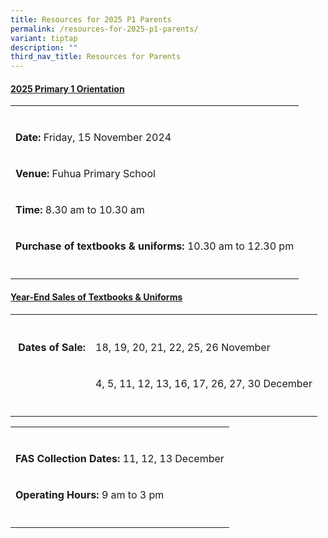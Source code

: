 ```yaml
---
title: Resources for 2025 P1 Parents
permalink: /resources-for-2025-p1-parents/
variant: tiptap
description: ""
third_nav_title: Resources for Parents
---
```

<h4><strong><u>2025 Primary 1 Orientation</u></strong></h4>
<table style="minWidth: 25px">
<colgroup>
<col>
</colgroup>
<tbody>
<tr>
<td rowspan="1" colspan="1">
<p></p>
</td>
</tr>
<tr>
<td rowspan="1" colspan="1">
<p><strong>Date:</strong> Friday, 15 November 2024</p>
</td>
</tr>
<tr>
<td rowspan="1" colspan="1">
<p><strong>Venue:</strong> Fuhua Primary School</p>
</td>
</tr>
<tr>
<td rowspan="1" colspan="1">
<p><strong>Time:</strong> 8.30 am to 10.30 am</p>
</td>
</tr>
<tr>
<td rowspan="1" colspan="1">
<p><strong>Purchase of textbooks &amp; uniforms:</strong> 10.30 am to 12.30
pm</p>
</td>
</tr>
<tr>
<td rowspan="1" colspan="1">
<p></p>
</td>
</tr>
</tbody>
</table>
<h4><strong><u>Year-End Sales of Textbooks &amp; Uniforms</u></strong></h4>
<table style="minWidth: 50px">
<colgroup>
<col>
<col>
</colgroup>
<tbody>
<tr>
<th rowspan="1" colspan="1">
<p></p>
</th>
<th rowspan="1" colspan="1">
<p></p>
</th>
</tr>
<tr>
<td rowspan="1" colspan="1">
<p><strong>&nbsp;Dates of Sale:</strong>
</p>
</td>
<td rowspan="1" colspan="1">
<p>18, 19, 20, 21, 22, 25, 26 November</p>
</td>
</tr>
<tr>
<td rowspan="1" colspan="1">
<p></p>
</td>
<td rowspan="1" colspan="1">
<p>4, 5, 11, 12, 13, 16, 17, 26, 27, 30 December</p>
</td>
</tr>
<tr>
<td rowspan="1" colspan="1">
<p></p>
</td>
<td rowspan="1" colspan="1">
<p></p>
</td>
</tr>
</tbody>
</table>
<table style="minWidth: 25px">
<colgroup>
<col>
</colgroup>
<tbody>
<tr>
<td rowspan="1" colspan="1">
<p></p>
</td>
</tr>
<tr>
<td rowspan="1" colspan="1">
<p><strong>FAS Collection Dates:</strong> 11, 12, 13 December</p>
</td>
</tr>
<tr>
<td rowspan="1" colspan="1">
<p><strong>Operating Hours:</strong> 9 am to 3 pm</p>
</td>
</tr>
<tr>
<td rowspan="1" colspan="1">
<p></p>
</td>
</tr>
</tbody>
</table>
<p>&nbsp;</p>
<p>&nbsp;</p>